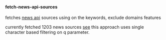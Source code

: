 #### fetch-news-api-sources

fetches [news api](https://newsapi.org/docs/endpoints/sources) sources using on the keywords, exclude domains features

currently fetched 1203 news sources [see](https://github.com/Spectre-ak/fetch-news-api-sources/blob/main/src2.txt) this approach uses single character based filtering on q parameter.
